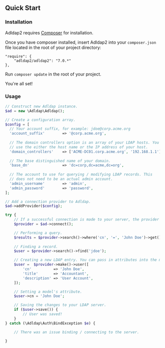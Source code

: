 ## Quick Start

### Installation

Adldap2 requires [Composer](https://getcomposer.org/) for installation.

Once you have composer installed, insert Adldap2 into your `composer.json` file located in the root of your project directory:

```
"require": {
    "adldap2/adldap2": "7.0.*"
},
```

Run `composer update` in the root of your project.

You're all set!

### Usage

```php
// Construct new Adldap instance.
$ad = new \Adldap\Adldap();

// Create a configuration array.
$config = [
  // Your account suffix, for example: jdoe@corp.acme.org
  'account_suffix'        => '@corp.acme.org',
  
  // The domain controllers option is an array of your LDAP hosts. You can
  // use the either the host name or the IP address of your host.
  'domain_controllers'    => ['ACME-DC01.corp.acme.org', '192.168.1.1'],
  
  // The base distinguished name of your domain.
  'base_dn'               => 'dc=corp,dc=acme,dc=org',
  
  // The account to use for querying / modifying LDAP records. This
  // does not need to be an actual admin account.
  'admin_username'        => 'admin',
  'admin_password'        => 'password',
];

// Add a connection provider to Adldap.
$ad->addProvider($config);

try {
    // If a successful connection is made to your server, the provider will be returned.
    $provider = $ad->connect();

    // Performing a query.
    $results = $provider->search()->where('cn', '=', 'John Doe')->get();
    
    // Finding a record.
    $user = $provider->search()->find('jdoe');

    // Creating a new LDAP entry. You can pass in attributes into the make methods.
    $user =  $provider->make()->user([
        'cn'          => 'John Doe',
        'title'       => 'Accountant',
        'description' => 'User Account',
    ]);

    // Setting a model's attribute.
    $user->cn = 'John Doe';

    // Saving the changes to your LDAP server.
    if ($user->save()) {
        // User was saved!
    }
} catch (\Adldap\Auth\BindException $e) {

    // There was an issue binding / connecting to the server.

}
```
